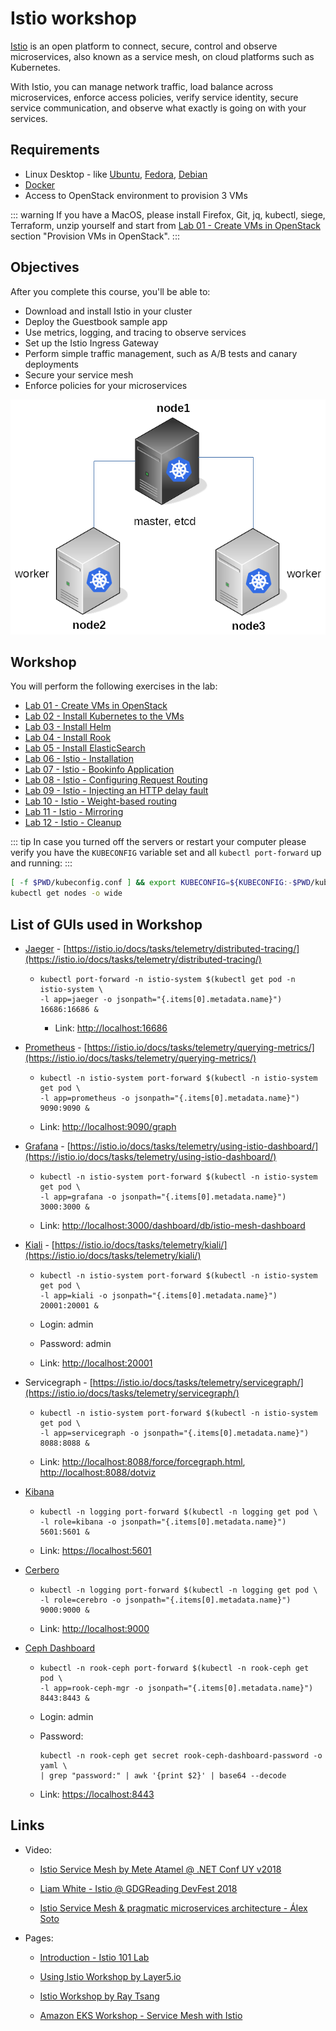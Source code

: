 # Istio workshop

[Istio](https://istio.io/) is an open platform to connect, secure, control
and observe microservices, also known as a service mesh, on cloud platforms
such as Kubernetes.

With Istio, you can manage network traffic, load balance across microservices,
enforce access policies, verify service identity, secure service communication,
and observe what exactly is going on with your services.

## Requirements

* Linux Desktop - like [Ubuntu](https://www.ubuntu.com/download/desktop),
  [Fedora](https://getfedora.org/), [Debian](https://www.debian.org/)
* [Docker](https://www.docker.com/)
* Access to OpenStack environment to provision 3 VMs

::: warning
If you have a MacOS, please install Firefox, Git, jq, kubectl, siege, Terraform,
unzip yourself and start from [Lab 01 - Create VMs in OpenStack](lab-01/README.md)
section "Provision VMs in OpenStack".
:::

## Objectives

After you complete this course, you'll be able to:

* Download and install Istio in your cluster
* Deploy the Guestbook sample app
* Use metrics, logging, and tracing to observe services
* Set up the Istio Ingress Gateway
* Perform simple traffic management, such as A/B tests and canary deployments
* Secure your service mesh
* Enforce policies for your microservices

![Lab diagram](./lab-02/kubeadm_diagram.png "Lab diagram")

## Workshop

You will perform the following exercises in the lab:

* [Lab 01 - Create VMs in OpenStack](lab-01/README.md)
* [Lab 02 - Install Kubernetes to the VMs](lab-02/README.md)
* [Lab 03 - Install Helm](lab-03/README.md)
* [Lab 04 - Install Rook](lab-04/README.md)
* [Lab 05 - Install ElasticSearch](lab-05/README.md)
* [Lab 06 - Istio - Installation](lab-06/README.md)
* [Lab 07 - Istio - Bookinfo Application](lab-07/README.md)
* [Lab 08 - Istio - Configuring Request Routing](lab-08/README.md)
* [Lab 09 - Istio - Injecting an HTTP delay fault](lab-09/README.md)
* [Lab 10 - Istio - Weight-based routing](lab-10/README.md)
* [Lab 11 - Istio - Mirroring](lab-11/README.md)
* [Lab 12 - Istio - Cleanup](lab-12/README.md)

::: tip
In case you turned off the servers or restart your computer please verify you
have the `KUBECONFIG` variable set and all `kubectl port-forward` up and running:
:::

```bash
[ -f $PWD/kubeconfig.conf ] && export KUBECONFIG=${KUBECONFIG:-$PWD/kubeconfig.conf}
kubectl get nodes -o wide
```

## List of GUIs used in Workshop

* [Jaeger](https://www.jaegertracing.io/) - [https://istio.io/docs/tasks/telemetry/distributed-tracing/](https://istio.io/docs/tasks/telemetry/distributed-tracing/)

  * ```shell
    kubectl port-forward -n istio-system $(kubectl get pod -n istio-system \
    -l app=jaeger -o jsonpath="{.items[0].metadata.name}") 16686:16686 &
    ```

    * Link: [http://localhost:16686](http://localhost:16686)

* [Prometheus](https://prometheus.io/) - [https://istio.io/docs/tasks/telemetry/querying-metrics/](https://istio.io/docs/tasks/telemetry/querying-metrics/)

  * ```shell
    kubectl -n istio-system port-forward $(kubectl -n istio-system get pod \
    -l app=prometheus -o jsonpath="{.items[0].metadata.name}") 9090:9090 &
    ```

  * Link: [http://localhost:9090/graph](http://localhost:9090/graph)

* [Grafana](https://grafana.com/) - [https://istio.io/docs/tasks/telemetry/using-istio-dashboard/](https://istio.io/docs/tasks/telemetry/using-istio-dashboard/)

  * ```shell
    kubectl -n istio-system port-forward $(kubectl -n istio-system get pod \
    -l app=grafana -o jsonpath="{.items[0].metadata.name}") 3000:3000 &
    ```

  * Link: [http://localhost:3000/dashboard/db/istio-mesh-dashboard](http://localhost:3000/dashboard/db/istio-mesh-dashboard)

* [Kiali](https://www.kiali.io/) - [https://istio.io/docs/tasks/telemetry/kiali/](https://istio.io/docs/tasks/telemetry/kiali/)

  * ```shell
    kubectl -n istio-system port-forward $(kubectl -n istio-system get pod \
    -l app=kiali -o jsonpath="{.items[0].metadata.name}") 20001:20001 &
    ```

  * Login: admin

  * Password: admin

  * Link: [http://localhost:20001](http://localhost:20001)

* Servicegraph - [https://istio.io/docs/tasks/telemetry/servicegraph/](https://istio.io/docs/tasks/telemetry/servicegraph/)

  * ```shell
    kubectl -n istio-system port-forward $(kubectl -n istio-system get pod \
    -l app=servicegraph -o jsonpath="{.items[0].metadata.name}") 8088:8088 &
    ```

  * Link: [http://localhost:8088/force/forcegraph.html](http://localhost:8088/force/forcegraph.html),
    [http://localhost:8088/dotviz](http://localhost:8088/dotviz)

* [Kibana](https://www.elastic.co/products/kibana)

  * ```shell
    kubectl -n logging port-forward $(kubectl -n logging get pod \
    -l role=kibana -o jsonpath="{.items[0].metadata.name}") 5601:5601 &
    ```

  * Link: [https://localhost:5601](https://localhost:5601)

* [Cerbero](https://github.com/lmenezes/cerebro)

  * ```shell
    kubectl -n logging port-forward $(kubectl -n logging get pod \
    -l role=cerebro -o jsonpath="{.items[0].metadata.name}") 9000:9000 &
    ```

  * Link: [http://localhost:9000](http://localhost:9000)

* [Ceph Dashboard](http://docs.ceph.com/docs/mimic/mgr/dashboard/)

  * ```shell
    kubectl -n rook-ceph port-forward $(kubectl -n rook-ceph get pod \
    -l app=rook-ceph-mgr -o jsonpath="{.items[0].metadata.name}") 8443:8443 &
    ```

  * Login: admin

  * Password:
    ```shell
    kubectl -n rook-ceph get secret rook-ceph-dashboard-password -o yaml \
    | grep "password:" | awk '{print $2}' | base64 --decode
    ```

  * Link: [https://localhost:8443](https://localhost:8443)

## Links

* Video:

  * [Istio Service Mesh by Mete Atamel @ .NET Conf UY v2018](https://www.youtube.com/watch?v=sh0F7FMFVSI)

  * [Liam White - Istio @ GDGReading DevFest 2018](https://www.youtube.com/watch?v=RVScqW8_liw)

  * [Istio Service Mesh & pragmatic microservices architecture - Álex Soto](https://www.youtube.com/watch?v=OAW5rbttic0)

* Pages:

  * [Introduction - Istio 101 Lab](https://istio101.gitbook.io/lab/workshop/)

  * [Using Istio Workshop by Layer5.io](https://github.com/leecalcote/istio-service-mesh-workshop)

  * [Istio Workshop by Ray Tsang](https://github.com/retroryan/istio-workshop)

  * [Amazon EKS Workshop - Service Mesh with Istio](https://eksworkshop.com/servicemesh/)

